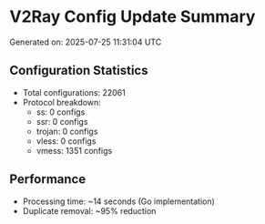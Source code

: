 # V2Ray Config Update Summary
Generated on: 2025-07-25 11:31:04 UTC

## Configuration Statistics
- Total configurations: 22061
- Protocol breakdown:
  - ss: 0 configs
  - ssr: 0 configs
  - trojan: 0 configs
  - vless: 0 configs
  - vmess: 1351 configs

## Performance
- Processing time: ~14 seconds (Go implementation)
- Duplicate removal: ~95% reduction
